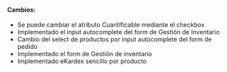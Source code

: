 <h4>Cambios:</h4>  
<ul>   
    <li>Se puede cambiar el atributo Cuantificable mediante el checkbox</li>
    <li>Implementado el input autocomplete del form de Gestión de Inventario</li>
    <li>Cambio del select de productos por input autocomplete del form de pedido</li>
    <li>Implementado el form de Gestión de inventario</li>
    <li>Implementado eKardex sencillo por producto</li>
</ul>
